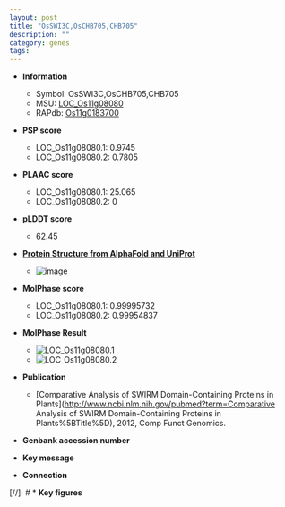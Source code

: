```yaml
---
layout: post
title: "OsSWI3C,OsCHB705,CHB705"
description: ""
category: genes
tags: 
---
```


* **Information**  
    + Symbol: OsSWI3C,OsCHB705,CHB705  
    + MSU: [LOC_Os11g08080](http://rice.plantbiology.msu.edu/cgi-bin/ORF_infopage.cgi?orf=LOC_Os11g08080)  
    + RAPdb: [Os11g0183700](http://rapdb.dna.affrc.go.jp/viewer/gbrowse_details/irgsp1?name=Os11g0183700)  

* **PSP score**  
    + LOC_Os11g08080.1: 0.9745 
    + LOC_Os11g08080.2: 0.7805 

* **PLAAC score**  
    + LOC_Os11g08080.1: 25.065 
    + LOC_Os11g08080.2: 0 

* **pLDDT score**
    + 62.45

* **[Protein Structure from AlphaFold and UniProt](https://www.uniprot.org/uniprotkb/Q53KK6/entry#structure)**
    + ![image](https://ricepsp.github.io/images/Q5/AF-Q53KK6-F1.png)

* **MolPhase score**
    + LOC_Os11g08080.1: 0.99995732
    + LOC_Os11g08080.2: 0.99954837

* **MolPhase Result**
    + ![LOC_Os11g08080.1](https://304243504.github.io/Pictures/LOC_Os11g/LOC_Os11g08080.1.png)
    + ![LOC_Os11g08080.2](https://304243504.github.io/Pictures/LOC_Os11g/LOC_Os11g08080.2.png)

* **Publication**  
    + [Comparative Analysis of SWIRM Domain-Containing Proteins in Plants](http://www.ncbi.nlm.nih.gov/pubmed?term=Comparative Analysis of SWIRM Domain-Containing Proteins in Plants%5BTitle%5D), 2012, Comp Funct Genomics.

* **Genbank accession number**  

* **Key message**  

* **Connection**  

[//]: # * **Key figures**  


